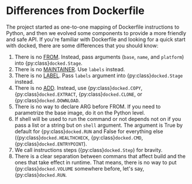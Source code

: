 # Differences from Dockerfile

The project started as one-to-one mapping of Dockerfile instructions to Python, and then we evolved some  components to provide a more friendly and safe API. If you're familiar with Dockerfile and looking for a quick start with docked, there are some differences that you should know:

1. There is no [FROM](https://docs.docker.com/engine/reference/builder/#from). Instead, pass arguments (`base`, `name`, and `platform`) into {py:class}`docked.Stage`.
1. There is no [MAINTAINER](https://docs.docker.com/engine/reference/builder/#maintainer-deprecated). Use `labels` instead.
1. There is no [LABEL](https://docs.docker.com/engine/reference/builder/#label). Pass `labels` argument into {py:class}`docked.Stage` instead.
1. There is no [ADD](https://docs.docker.com/engine/reference/builder/#add). Instead, use {py:class}`docked.COPY`, {py:class}`docked.EXTRACT`, {py:class}`docked.CLONE`, or {py:class}`docked.DOWNLOAD`.
1. There is no way to declare ARG before FROM. If you need to parametrize the base image, do it on the Python level.
1. If shell will be used to run the command or not depends not on if you pass a list or a string but on `shell` argument. The argument is True by default for {py:class}`docked.RUN` and False for everything else ({py:class}`docked.HEALTHCHECK`, {py:class}`docked.CMD`, {py:class}`docked.ENTRYPOINT`).
1. We call instructions steps ({py:class}`docked.Step`) for bravity.
1. There is a clear separation between commans that affect build and the ones that take effect in runtime. That means, there is no way to put {py:class}`docked.VOLUME` somewhere before, let's say, {py:class}`docked.RUN`.
